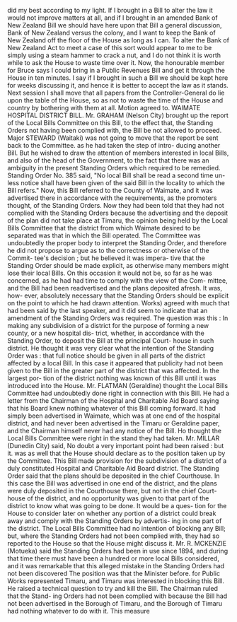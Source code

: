 did my best according to my light. If I brought in a Bill to alter the law it would not improve matters at all, and if I brought in an amended Bank of New Zealand Bill we should have here upon that Bill a general discussion, Bank of New Zealand versus the colony, and I want to keep the Bank of New Zealand off the floor of the House as long as I can. To alter the Bank of New Zealand Act to meet a case of this sort would appear to me to be simply using a steam hammer to crack a nut, and I do not think it is worth while to ask the House to waste time over it. Now, the honourable member for Bruce says I could bring in a Public Revenues Bill and get it through the House in ten minutes. I say if I brought in such a Bill we should be kept here for weeks discussing it, and hence it is better to accept the law as it stands. Next session I shall move that all papers from the Controller-General do lie upon the table of the House, so as not to waste the time of the House and country by bothering with them at all. Motion agreed to. WAIMATE HOSPITAL DISTRICT BILL. Mr. GRAHAM (Nelson City) brought up the report of the Local Bills Committee on this Bill, to the effect that, the Standing Orders not having been complied with, the Bill be not allowed to proceed. Major STEWARD (Waitaki) was not going to move that the report be sent back to the Committee. as he had taken the step of intro- ducing another Bill. But he wished to draw the attention of members interested in local Bills, and also of the head of the Government, to the fact that there was an ambiguity in the present Standing Orders which required to be remedied. Standing Order No. 385 said, "No local Bill shall be read a second time un- less notice shall have been given of the said Bill in the locality to which the Bill refers." Now, this Bill referred to the County of Waimate, and it was advertised there in accordance with the requirements, as the promoters thought, of the Standing Orders. Now they had been told that they had not complied with the Standing Orders because the advertising and the deposit of the plan did not take place at Timaru, the opinion being held by the Local Bills Committee that the district from which Waimate desired to be separated was that in which the Bill operated. The Committee was undoubtedly the proper body to interpret the Standing Order, and therefore he did not propose to argue as to the correctness or otherwise of the Commit- tee's decision ; but he believed it was impera- tive that the Standing Order should be made explicit, as otherwise many members might lose their local Bills. On this occasion it would not be, so far as he was concerned, as he had had time to comply with the view of the Com- mittee, and the Bill had been readvertised and the plans deposited afresh. It was, how- ever, absolutely necessary that the Standing Orders should be explicit on the point to which he had drawn attention. Works) agreed with much that had been said by the last speaker, and it did seem to indicate that an amendment of the Standing Orders was required. The question was this : In making any subdivision of a district for the purpose of forming a new county, or a new hospital dis- trict, whether, in accordance with the Standing Order, to deposit the Bill at the principal Court- house in such district. He thought it was very clear what the intention of the Standing Order was : that full notice should be given in all parts of the district affected by a local Bill. In this case it appeared that publicity had not been given to the Bill in the greater part of the district that was affected. In the largest por- tion of the district nothing was known of this Bill until it was introduced into the House. Mr. FLATMAN (Geraldine) thought the Local Bills Committee had undoubtedly done right in connection with this Bill. He had a letter from the Chairman of the Hospital and Charitable Aid Board saying that his Board knew nothing whatever of this Bill coming forward. It had simply been advertised in Waimate, which was at one end of the hospital district, and had never been advertised in the Timaru or Geraldine paper, and the Chairman himself never had any notice of the Bill. Ho thought the Local Bills Committee were right in the stand they had taken. Mr. MILLAR (Dunedin City) said, No doubt a very important point had been raised : but it. was as well that the House should declare as to the position taken up by the Committee. This Bill made provision for the subdivision of a district of a duly constituted Hospital and Charitable Aid Board district. The Standing Order said that the plans should be deposited in the chief Courthouse. In this case the Bill was advertised in one end of the district, and the plans were duly deposited in the Courthouse there, but not in the chief Court- house of the district, and no opportunity was given to that part of the district to know what was going to be done. It would be a ques- tion for the House to consider later on whether any portion of a district could break away and comply with the Standing Orders by advertis- ing in one part of the district. The Local Bills Committee had no intention of blocking any Bill; but, where the Standing Orders had not been complied with, they had so reported to the House so that the House might discuss it. Mr. R. MCKENZIE (Motueka) said the Standing Orders had been in use since 1894, and during that time there must have been a hundred or more local Bills considered, and it was remarkable that this alleged mistake in the Standing Orders had not been discovered The position was that the Minister before. for Public Works represented Timaru, and Timaru was interested in blocking this Bill. He raised a technical question to try and kill the Bill. The Chairman ruled that the Stand- ing Orders had not been complied with because the Bill had not been advertised in the Borough of Timaru, and the Borough of Timaru had nothing whatever to do with it. This measure 